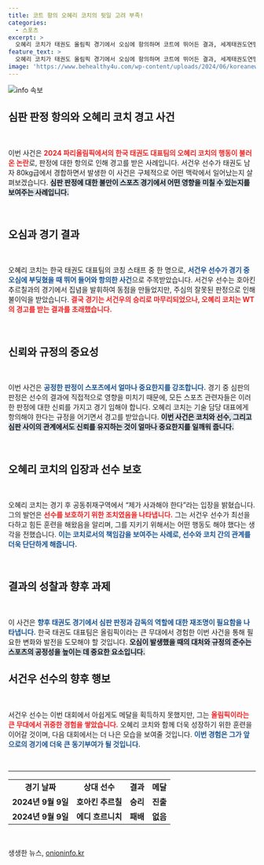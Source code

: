 ```yaml
---
title: 코트 항의 오혜리 코치의 뒷일 고려 부족!
categories:
  - 스포츠
excerpt: >
  오혜리 코치가 태권도 올림픽 경기에서 오심에 항의하며 코트에 뛰어든 결과, 세계태권도연맹의 경고를 받았다. 판정 논란 속에서 선수의 승리를 지키려던 그의 행동이 어떤 파장을 일으켰을까?
feature_text: >
  오혜리 코치가 태권도 올림픽 경기에서 오심에 항의하며 코트에 뛰어든 결과, 세계태권도연맹의 경고를 받았다. 판정 논란 속에서 선수의 승리를 지키려던 그의 행동이 어떤 파장을 일으켰을까?
image: 'https://www.behealthy4u.com/wp-content/uploads/2024/06/koreanews.jpg'
---
```


<p><img src="https://www.behealthy4u.com/wp-content/uploads/2024/06/koreanews.jpg" alt="info 속보" /></p>

<h2 data-ke-size="size26">심판 판정 항의와 오혜리 코치 경고 사건</h2>

<p data-ke-size="size16">&nbsp;</p>

<p>이번 사건은 <b><span style="color: #ee2323;">2024 파리올림픽에서의 한국 태권도 대표팀의 오혜리 코치의 행동이 불러온 논란</span></b>로, 판정에 대한 항의로 인해 경고를 받은 사례입니다. 서건우 선수가 태권도 남자 80kg급에서 경합하면서 발생한 이 사건은 구체적으로 어떤 맥락에서 일어났는지 살펴보겠습니다. <b><span style="background-color: #21538527;">심판 판정에 대한 불만이 스포츠 경기에서 어떤 영향을 미칠 수 있는지를 보여주는 사례입니다.</span></b> </p>

<p data-ke-size="size16">&nbsp;</p>

<h2 data-ke-size="size26">오심과 경기 결과</h2>

<p data-ke-size="size16">&nbsp;</p>

<p>오혜리 코치는 한국 태권도 대표팀의 코칭 스태프 중 한 명으로, <b><span style="color: #1a5490;">서건우 선수가 경기 중 오심에 부딪혔을 때 뛰어 들어와 항의한 사건</span></b>으로 주목받았습니다. 서건우 선수는 호아킨 추르칠과의 경기에서 집념을 발휘하여 동점을 만들었지만, 주심의 잘못된 판정으로 인해 불이익을 받았습니다. <b><span style="color: #ee2323;">결국 경기는 서건우의 승리로 마무리되었으나, 오혜리 코치는 WT의 경고를 받는 결과를 초래했습니다.</span></b></p>

<p data-ke-size="size16">&nbsp;</p>

<h2 data-ke-size="size26">신뢰와 규정의 중요성</h2>

<p data-ke-size="size16">&nbsp;</p>

<p>이번 사건은 <b><span style="color: #1a5490;">공정한 판정이 스포츠에서 얼마나 중요한지를 강조합니다.</span></b> 경기 중 심판의 판정은 선수의 결과에 직접적으로 영향을 미치기 때문에, 모든 스포츠 관련자들은 이러한 판정에 대한 신뢰를 가지고 경기 임해야 합니다. 오혜리 코치는 기술 담당 대표에게 항의해야 한다는 규정을 어기면서 경고를 받았습니다. <b><span style="background-color: #21538527;">이번 사건은 코치와 선수, 그리고 심판 사이의 관계에서도 신뢰를 유지하는 것이 얼마나 중요한지를 일깨워 줍니다.</span></b></p>

<p data-ke-size="size16">&nbsp;</p>

<h2 data-ke-size="size26">오혜리 코치의 입장과 선수 보호</h2>

<p data-ke-size="size16">&nbsp;</p>

<p>오혜리 코치는 경기 후 공동취재구역에서 “제가 사과해야 한다”라는 입장을 밝혔습니다. 그의 발언은 <b><span style="color: #ee2323;">선수를 보호하기 위한 조치였음을 나타냅니다.</span></b> 그는 서건우 선수가 최선을 다하고 힘든 훈련을 해왔음을 알리며, 그를 지키기 위해서는 어떤 행동도 해야 했다는 생각을 전했습니다. <b><span style="color: #1a5490;">이는 코치로서의 책임감을 보여주는 사례로, 선수와 코치 간의 관계를 더욱 단단하게 해줍니다.</span></b></p>

<p data-ke-size="size16">&nbsp;</p>

<h2 data-ke-size="size26">결과의 성찰과 향후 과제</h2>

<p data-ke-size="size16">&nbsp;</p>

<p>이 사건은 <b><span style="color: #1a5490;">향후 태권도 경기에서 심판 판정과 감독의 역할에 대한 재조명이 필요함을 나타냅니다.</span></b> 한국 태권도 대표팀은 올림픽이라는 큰 무대에서 경험한 이번 사건을 통해 필요한 변화와 발전을 도모해야 할 것입니다. <b><span style="background-color: #21538527;">오심이 발생했을 때의 대처와 규정의 준수는 스포츠의 공정성을 높이는 데 중요한 요소입니다.</span></b></p>

<p data-ke-size="size16"> </p>

<h2 data-ke-size="size26">서건우 선수의 향후 행보</h2>

<p data-ke-size="size16">&nbsp;</p>

<p>서건우 선수는 이번 대회에서 아쉽게도 메달을 획득하지 못했지만, 그는 <b><span style="color: #ee2323;">올림픽이라는 큰 무대에서 귀중한 경험을 쌓았습니다.</span></b> 오혜리 코치와 함께 더욱 성장하기 위한 훈련을 이어갈 것이며, 다음 대회에서는 더 나은 모습을 보여줄 것입니다. <b><span style="color: #1a5490;">이번 경험은 그가 앞으로의 경기에 더욱 큰 동기부여가 될 것입니다.</span></b></p>

<p data-ke-size="size16">&nbsp;</p>

<hr />

<table style="width: 100%; border-collapse: collapse;">
<tr>
<td style="text-align: center; height: 17px;"><b>경기 날짜</b></td>
<td style="text-align: center; height: 17px;"><b>상대 선수</b></td>
<td style="text-align: center; height: 17px;"><b>결과</b></td>
<td style="text-align: center; height: 17px;"><b>메달</b></td>
</tr>
<tr>
<td style="text-align: center; height: 17px;"><b>2024년 9월 9일</b></td>
<td style="text-align: center; height: 17px;"><b>호아킨 추르칠</b></td>
<td style="text-align: center; height: 17px;"><b>승리</b></td>
<td style="text-align: center; height: 17px;"><b>진출</b></td>
</tr>
<tr>
<td style="text-align: center; height: 17px;"><b>2024년 9월 9일</b></td>
<td style="text-align: center; height: 17px;"><b>에디 흐르니치</b></td>
<td style="text-align: center; height: 17px;"><b>패배</b></td>
<td style="text-align: center; height: 17px;"><b>없음</b></td>
</tr>
</table>

<p data-ke-size="size16">&nbsp;</p>
생생한 뉴스, <a href="https://onioninfo.kr" rel="dofollow">onioninfo.kr</a>


